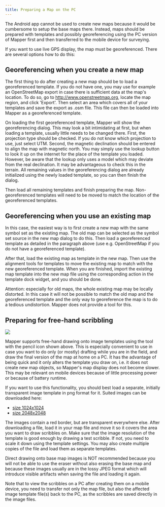 ```yaml
---
title: Preparing a Map on the PC
---
```


The Android app cannot be used to create new maps because it would be cumbersome to setup the base maps there. Instead, maps should be prepared with templates and possibly georeferencing using the PC version of Mapper first and then transferred to the mobile device for surveying.

If you want to use live GPS display, the map must be georeferenced. There are several options how to do this:


## Georeferencing when you create a new map

The first thing to do after creating a new map should be to load a georeferenced template. If you do not have one, you may use for example an OpenStreetMap export in case there is sufficient data at the map's location. To do so, go to http://www.openstreetmap.org, locate the map region, and click 'Export'. Then select an area which covers all of your templates and save the export as .osm file. This file can then be loaded into Mapper as a georeferenced template.

On loading the first georeferenced template, Mapper will show the georeferencing dialog. This may look a bit intimidating at first, but when loading a template, usually little needs to be changed there. First, the projection type should be checked. If you do not know which projection to use, just select UTM. Second, the magnetic declination should be entered to align the map with magnetic north. You may simply use the lookup button to look it up on the internet for the place of the template you loaded. However, be aware that the lookup only uses a model which may deviate from the real declination. It may be advantageous to check this in the terrain. All remaining values in the georeferencing dialog are already initialized using the newly loaded template, so you can then finish the dialog.

Then load all remaining templates and finish preparing the map. Non-georeferenced templates will need to be moved to match the location of the georeferenced templates.


## Georeferencing when you use an existing map

In this case, the easiest way is to first create a new map with the same symbol set as the existing map. The old map can be selected as the symbol set source in the new map dialog to do this. Then load a georeferenced template as detailed in the paragraph above (use e.g. OpenStreetMap if you do not have a georeferenced template).

After that, load the existing map as template in the new map. Then use the alignment tools for templates to move the existing map to match with the new georeferenced template. When you are finished, import the existing map template into the new map file using the corresponding action in the template dock widget, and you should be done.

Attention: especially for old maps, the whole existing map may be locally distorted. In this case it will not be possible to match the old map and the georeferenced template and the only way to georeference the map is to do a tedious undistortion. Mapper does not provide a tool for this.


## Preparing for free-hand scribbling

![ ](../mapper-images/pencil.png)

Mapper supports free-hand drawing onto image templates using the tool with the pencil icon shown above. This is especially convenient to use in case you want to do only (or mostly) drafting while you are in the field, and draw the final version of the map at home on a PC. It has the advantage of being quick and it only alters the template you draw on, i.e. it does not create new map objects, so Mapper's map display does not become slower. This may be relevant on mobile devices because of little processing power or because of battery runtime.

If you want to use this functionality, you should best load a separate, initially transparent image template in png format for it. Suited images can be downloaded here:

 - [size 1024x1024](attachment/scribble_1024.png)
 - [size 2048x2048](attachment/scribble_2048.png)
 
The images contain a red border, but are transparent everywhere else. After downloading a file, load it in your map file and move it so it covers the area you want to draw scribbles on. Make sure that the image resolution of the template is good enough by drawing a test scribble. If not, you need to scale it down using the template settings. You may also create multiple copies of the file and load them as separate templates.

Direct drawing onto base map images is NOT recommended because you will not be able to use the eraser without also erasing the base map and because these images usually are in the lossy JPEG format which will introduce visible artifacts when saving the file and loading it again.

Note that to view the scribbles on a PC after creating them on a mobile device, you need to transfer not only the map file, but also the affected image template file(s) back to the PC, as the scribbles are saved directly in the image files.
